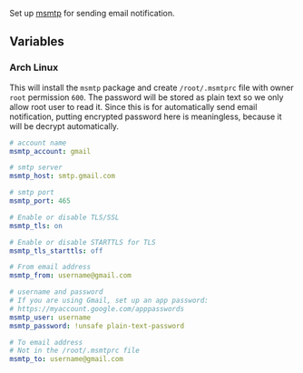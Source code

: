 Set up [msmtp](https://wiki.archlinux.org/title/Msmtp) for sending email notification.

## Variables
### Arch Linux
This will install the `msmtp` package and create `/root/.msmtprc` file with owner `root` permission `600`.
The password will be stored as plain text so we only allow root user to read it.
Since this is for automatically send email notification, putting encrypted password here is meaningless,
because it will be decrypt automatically.

```yaml
# account name
msmtp_account: gmail

# smtp server
msmtp_host: smtp.gmail.com

# smtp port
msmtp_port: 465

# Enable or disable TLS/SSL
msmtp_tls: on

# Enable or disable STARTTLS for TLS
msmtp_tls_starttls: off

# From email address
msmtp_from: username@gmail.com

# username and password
# If you are using Gmail, set up an app password:
# https://myaccount.google.com/apppasswords
msmtp_user: username
msmtp_password: !unsafe plain-text-password

# To email address
# Not in the /root/.msmtprc file
msmtp_to: username@gmail.com
```
